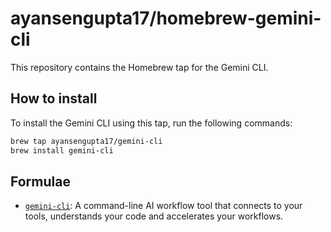 # ayansengupta17/homebrew-gemini-cli

This repository contains the Homebrew tap for the Gemini CLI.

## How to install

To install the Gemini CLI using this tap, run the following commands:

```bash
brew tap ayansengupta17/gemini-cli
brew install gemini-cli
```

## Formulae

*   [`gemini-cli`](Formula/gemini-cli.rb): A command-line AI workflow tool that connects to your tools, understands your code and accelerates your workflows.
